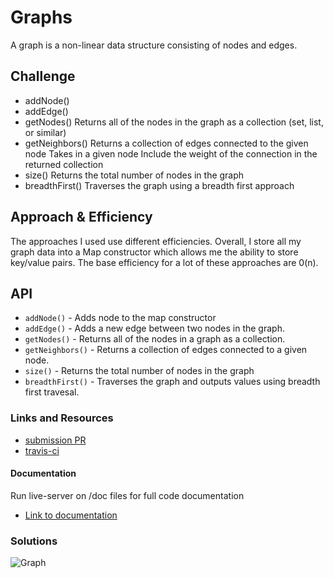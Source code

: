 # Graphs
A graph is a non-linear data structure consisting of nodes and edges.

## Challenge
* addNode()
* addEdge()
* getNodes()
Returns all of the nodes in the graph as a collection (set, list, or similar)
* getNeighbors()
Returns a collection of edges connected to the given node
Takes in a given node
Include the weight of the connection in the returned collection
* size()
Returns the total number of nodes in the graph
* breadthFirst()
Traverses the graph using a breadth first approach

## Approach & Efficiency
The approaches I used use different efficiencies. Overall, I store all my graph data into a Map constructor which allows me the ability to store key/value pairs. The base efficiency for a lot of these approaches are 0(n).

## API
* `addNode()` - Adds node to the map constructor
* `addEdge()` - Adds a new edge between two nodes in the graph. 
* `getNodes()` - Returns all of the nodes in a graph as a collection.
* `getNeighbors()` - Returns a collection of edges connected to a given node.
* `size()` - Returns the total number of nodes in the graph
* `breadthFirst()` - Traverses the graph and outputs values using breadth first travesal.

### Links and Resources
* [submission PR](https://github.com/tskyles-401-advanced-javascript/data-structures-and-algorithims/pull/23)
* [travis-ci](https://travis-ci.com/tskyles-401-advanced-javascript/data-structures-and-algorithims)

#### Documentation
Run live-server on /doc files for full code documentation
* [Link to documentation](https://github.com/tskyles-401-advanced-javascript/data-structures-and-algorithims/tree/master/Data-Structures/LinkedList/docs)

### Solutions

![Graph](assets/graph.jpg)